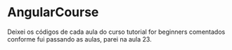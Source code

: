 # AngularCourse

Deixei os códigos de cada aula do curso tutorial for beginners comentados conforme fui passando as aulas, parei na aula 23.
